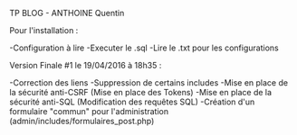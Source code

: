 TP BLOG - ANTHOINE Quentin

Pour l'installation : 

-Configuration à lire
-Executer le .sql 
-Lire le .txt pour les configurations

Version Finale #1 le 19/04/2016 à 18h35 :

-Correction des liens
-Suppression de certains includes
-Mise en place de la sécurité anti-CSRF (Mise en place des Tokens)
-Mise en place de la sécurité anti-SQL (Modification des requêtes SQL)
-Création d'un formulaire "commun" pour l'administration (admin/includes/formulaires_post.php)